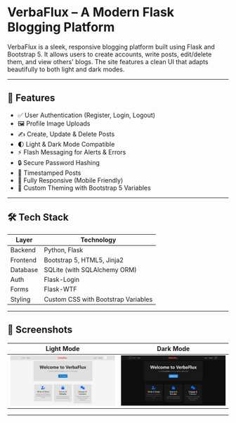 # VerbaFlux – A Modern Flask Blogging Platform

VerbaFlux is a sleek, responsive blogging platform built using Flask and Bootstrap 5. It allows users to create accounts, write posts, edit/delete them, and view others' blogs. The site features a clean UI that adapts beautifully to both light and dark modes.

---

## 🚀 Features

- ✅ User Authentication (Register, Login, Logout)
- 🖼️ Profile Image Uploads
- ✍️ Create, Update & Delete Posts
- 🌓 Light & Dark Mode Compatible
- ⚡ Flash Messaging for Alerts & Errors
- 🔒 Secure Password Hashing
- 📅 Timestamped Posts
- 📱 Fully Responsive (Mobile Friendly)
- 🎨 Custom Theming with Bootstrap 5 Variables

---

## 🛠️ Tech Stack

| Layer        | Technology     |
|--------------|----------------|
| Backend      | Python, Flask  |
| Frontend     | Bootstrap 5, HTML5, Jinja2 |
| Database     | SQLite (with SQLAlchemy ORM) |
| Auth         | Flask-Login    |
| Forms        | Flask-WTF      |
| Styling      | Custom CSS with Bootstrap Variables |

---

## 📸 Screenshots

| Light Mode | Dark Mode |
|------------|-----------|
| ![light](docs/screenshots/light-mode.png) | ![dark](docs/screenshots/dark-mode.png) |

---
